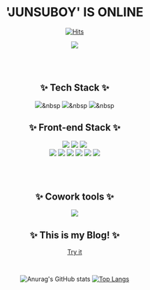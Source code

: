 <div align="center">

# 'JUNSUBOY' IS ONLINE

[![Hits](https://hits.seeyoufarm.com/api/count/incr/badge.svg?url=https%3A%2F%2Fgithub.com%2Fjunsuboy&count_bg=%23FF8A00&title_bg=%230063FF&icon=&icon_color=%23E7E7E7&title=hits&edge_flat=false)](https://github.com/junsuboy)

<img src="https://media.giphy.com/media/nR4L10XlJcSeQ/giphy.gif?cid=ecf05e47f55sfni7k2i67zxu82nwppxosh1wz50k7oz2erhz&rid=giphy.gif&ct=g" />

<br><br>
  
  
## ✨ Tech Stack ✨
  <img src="https://img.shields.io/badge/Python-3766AB?style=flat-square&logo=Python&logoColor=white"/></a>&nbsp 
  <img src="https://img.shields.io/badge/C-A8B9CC?style=flat-square&logo=C&logoColor=white"/></a>&nbsp 
  <img src="https://img.shields.io/badge/C++-00599C?style=flat-square&logo=C%2B%2B&&logoColor=white"/></a>&nbsp 
  
## ✨ Front-end Stack ✨

<div>
<img src="https://img.shields.io/badge/HTML-E34F26?style=flat-square&logo=HTML5&logoColor=white"/>
<img src="https://img.shields.io/badge/CSS3-F68212?style=flat-square&logo=CSS3&logoColor=white"/>
<img src="https://img.shields.io/badge/JavaScript-F7DF1E?style=flat-square&logo=JavaScript&logoColor=white"/><br/>
<img src="https://img.shields.io/badge/JQuery-0769AD?style=flat-square&logo=jQuery&logoColor=white"/>
<img src="https://img.shields.io/badge/React-61DAFB?style=flat-square&logo=React&logoColor=white"/>
<img src="https://img.shields.io/badge/npm-CB3837?style=flat-square&logo=npm&logoColor=white"/>
<img src="https://img.shields.io/badge/Prettier-F7B93E?style=flat-square&logo=Prettier&logoColor=white"/>
<img src="https://img.shields.io/badge/Babel-F9DC3E?style=flat-square&logo=Babel&logoColor=white"/>
<img src="https://img.shields.io/badge/VSCode-5C2D91?style=flat-square&logo=VisualStudio&logoColor=white"/>
</div>

  <br><br>
  
## ✨ Cowork tools ✨

<div>
<img src="https://img.shields.io/badge/GitHub-181717?style=flat-square&logo=GitHub&logoColor=white"/>
</div>
  
  
## ✨ This is my Blog! ✨

[Try it](https://junsuboy.github.io)

<br />

![Anurag's GitHub stats](https://github-readme-stats.vercel.app/api?username=junsuboy&show_icons=true&theme=dracula)
[![Top Langs](https://github-readme-stats.vercel.app/api/top-langs/?username=junsuboy&layout=compact)](https://github.com/junsuboy/github-readme-stats)

</div>
